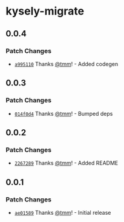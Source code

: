 # kysely-migrate

## 0.0.4

### Patch Changes

- [`a995110`](https://github.com/tmm/kysely-migrate/commit/a995110a77fa5a500e7d760f34d154671265c821) Thanks [@tmm](https://github.com/tmm)! - Added codegen

## 0.0.3

### Patch Changes

- [`014f0d4`](https://github.com/tmm/kysely-migrate/commit/014f0d4d09ec60e39f4ad07297a842a76a78039b) Thanks [@tmm](https://github.com/tmm)! - Bumped deps

## 0.0.2

### Patch Changes

- [`2267289`](https://github.com/tmm/kysely-migrate/commit/2267289cac5618b572d263d4869f239f751c89f2) Thanks [@tmm](https://github.com/tmm)! - Added README

## 0.0.1

### Patch Changes

- [`ae01589`](https://github.com/tmm/kysely-migrate/commit/ae015891b4447f3f4e30fcd2ca0f506f420f56ca) Thanks [@tmm](https://github.com/tmm)! - Initial release
